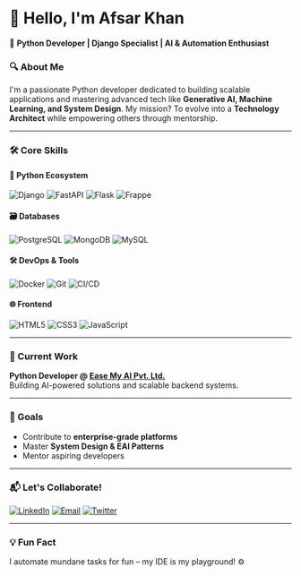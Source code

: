 # 👋 Hello, I'm Afsar Khan 

🚀 **Python Developer | Django Specialist | AI & Automation Enthusiast**  

### 🔍 About Me
I'm a passionate Python developer dedicated to building scalable applications and mastering advanced tech like **Generative AI, Machine Learning, and System Design**. My mission? To evolve into a **Technology Architect** while empowering others through mentorship.

---

### 🛠️ Core Skills  
#### 🐍 Python Ecosystem  
![Django](https://img.shields.io/badge/-Django-092E20?logo=django)
![FastAPI](https://img.shields.io/badge/-FastAPI-009688?logo=fastapi)
![Flask](https://img.shields.io/badge/-Flask-000000?logo=flask)
![Frappe](https://img.shields.io/badge/-Frappe_Framework-5e64ff)

#### 🗃️ Databases  
![PostgreSQL](https://img.shields.io/badge/-PostgreSQL-4169E1?logo=postgresql)
![MongoDB](https://img.shields.io/badge/-MongoDB-47A248?logo=mongodb)
![MySQL](https://img.shields.io/badge/-MySQL-4479A1?logo=mysql)

#### 🛠️ DevOps & Tools  
![Docker](https://img.shields.io/badge/-Docker-2496ED?logo=docker)
![Git](https://img.shields.io/badge/-Git-F05032?logo=git)
![CI/CD](https://img.shields.io/badge/-CI/CD-FF6F00?logo=githubactions)

#### 🌐 Frontend  
![HTML5](https://img.shields.io/badge/-HTML5-E34F26?logo=html5)
![CSS3](https://img.shields.io/badge/-CSS3-1572B6?logo=css3)
![JavaScript](https://img.shields.io/badge/-JavaScript-F7DF1E?logo=javascript)


---

### 🏢 Current Work  
**Python Developer @ [Ease My AI Pvt. Ltd.](https://easemyai.com)**  
Building AI-powered solutions and scalable backend systems.

---

### 🎯 Goals  
- Contribute to **enterprise-grade platforms**  
- Master **System Design & EAI Patterns**  
- Mentor aspiring developers  

---

### 📬 Let's Collaborate!  
[![LinkedIn](https://img.shields.io/badge/-Connect_on_LinkedIn-0A66C2?logo=linkedin&style=for-the-badge)](https://linkedin.com/in/afsarkhandeveloper)
[![Email](https://img.shields.io/badge/-Reach_via_Email-D14836?logo=gmail&style=for-the-badge)](mailto:afsarkhandeveloper@gmail.com)
[![Twitter](https://img.shields.io/badge/-Follow_on_Twitter-1DA1F2?logo=twitter&style=for-the-badge)](https://twitter.com/yourhandle)

---

### 💡 Fun Fact  
I automate mundane tasks for fun – my IDE is my playground! ⚙️
